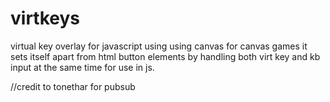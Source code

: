# virtkeys
virtual key overlay for javascript using using  canvas for canvas games
it sets itself apart from html button elements by handling both virt key and kb input at the same time for use in js.

//credit to tonethar for pubsub
